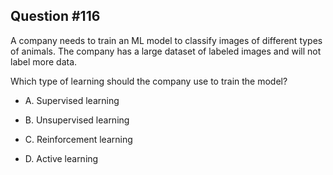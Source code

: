 ## Question #116

 A company needs to train an ML model to classify images of different types of animals. The company has a large dataset of labeled images and will not label more data.

Which type of learning should the company use to train the model?

- A. Supervised learning

- B. Unsupervised learning

- C. Reinforcement learning

- D. Active learning